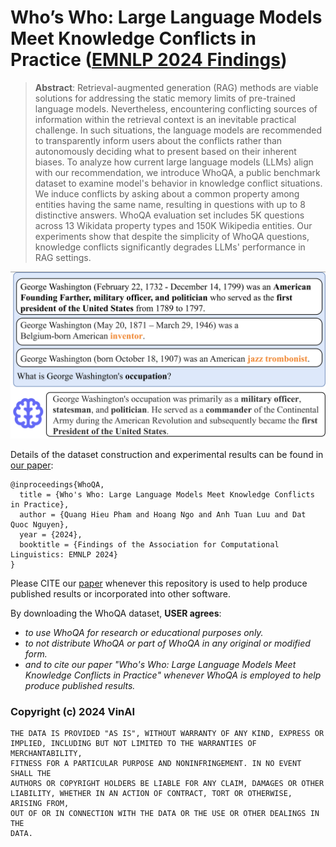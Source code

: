 # Who’s Who: Large Language Models Meet Knowledge Conflicts in Practice ([EMNLP 2024 Findings](https://2024.emnlp.org/program/accepted_findings/))


> **Abstract**: 
Retrieval-augmented generation (RAG) methods are viable solutions for addressing the static memory limits of pre-trained language models. Nevertheless, encountering conflicting sources of information within the retrieval context is an inevitable practical challenge. In such situations, the language models are recommended to transparently inform users about the conflicts rather than autonomously deciding what to present based on their inherent biases. To analyze how current large language models (LLMs) align with our recommendation, we introduce WhoQA, a public benchmark dataset to examine model's behavior in knowledge conflict situations. We induce conflicts by asking about a common property among entities having the same name, resulting in questions with up to 8 distinctive answers. WhoQA evaluation set includes 5K questions across 13 Wikidata property types and 150K Wikipedia entities. Our experiments show that despite the simplicity of WhoQA questions, knowledge conflicts significantly degrades LLMs' performance in RAG settings.

<p align="center">	
<img width="600" src="docs/KnowledgeConflict_Illustration.png">
</p>

Details of the dataset construction and experimental results can be found in [our paper]():

```bibtext
@inproceedings{WhoQA,
  title = {Who's Who: Large Language Models Meet Knowledge Conflicts in Practice},
  author = {Quang Hieu Pham and Hoang Ngo and Anh Tuan Luu and Dat Quoc Nguyen},
  year = {2024},
  booktitle = {Findings of the Association for Computational Linguistics: EMNLP 2024}
}
```

Please CITE our [paper]() whenever this repository is used to help produce published results or incorporated into other software.

By downloading the WhoQA dataset, __USER agrees__:

* *to use WhoQA for research or educational purposes only.*
* *to not distribute WhoQA or part of WhoQA in any original or modified form.*
* *and to cite our paper "Who's Who: Large Language Models Meet Knowledge Conflicts in Practice" whenever WhoQA is employed to help produce published results.*

### Copyright (c) 2024 VinAI

	THE DATA IS PROVIDED "AS IS", WITHOUT WARRANTY OF ANY KIND, EXPRESS OR
	IMPLIED, INCLUDING BUT NOT LIMITED TO THE WARRANTIES OF MERCHANTABILITY,
	FITNESS FOR A PARTICULAR PURPOSE AND NONINFRINGEMENT. IN NO EVENT SHALL THE
	AUTHORS OR COPYRIGHT HOLDERS BE LIABLE FOR ANY CLAIM, DAMAGES OR OTHER
	LIABILITY, WHETHER IN AN ACTION OF CONTRACT, TORT OR OTHERWISE, ARISING FROM,
	OUT OF OR IN CONNECTION WITH THE DATA OR THE USE OR OTHER DEALINGS IN THE
	DATA.
